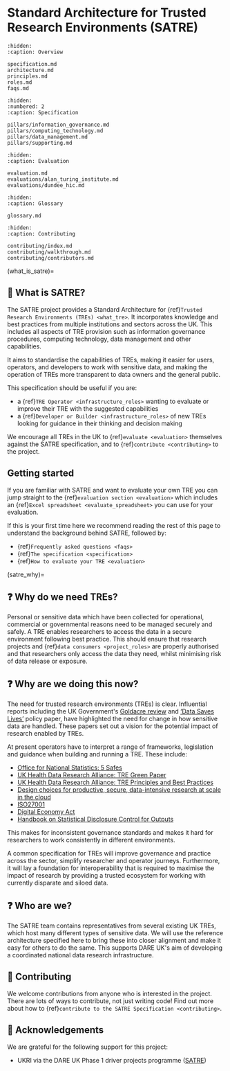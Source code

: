 # Standard Architecture for Trusted Research Environments (SATRE)

```{toctree}
:hidden:
:caption: Overview

specification.md
architecture.md
principles.md
roles.md
faqs.md
```

```{toctree}
:hidden:
:numbered: 2
:caption: Specification

pillars/information_governance.md
pillars/computing_technology.md
pillars/data_management.md
pillars/supporting.md
```

```{toctree}
:hidden:
:caption: Evaluation

evaluation.md
evaluations/alan_turing_institute.md
evaluations/dundee_hic.md
```

```{toctree}
:hidden:
:caption: Glossary

glossary.md
```

```{toctree}
:hidden:
:caption: Contributing

contributing/index.md
contributing/walkthrough.md
contributing/contributors.md
```

(what_is_satre)=

## 👀 What is SATRE?

The SATRE project provides a Standard Architecture for {ref}`Trusted Research Environments (TREs) <what_tre>`.
It incorporates knowledge and best practices from multiple institutions and sectors across the UK.
This includes all aspects of TRE provision such as information governance procedures, computing technology, data management and other capabilities.

It aims to standardise the capabilities of TREs, making it easier for users, operators, and developers to work with sensitive data, and making the operation of TREs more transparent to data owners and the general public.

This specification should be useful if you are:

- a {ref}`TRE Operator <infrastructure_roles>` wanting to evaluate or improve their TRE with the suggested capabilities
- a {ref}`Developer or Builder <infrastructure_roles>` of new TREs looking for guidance in their thinking and decision making

We encourage all TREs in the UK to {ref}`evaluate <evaluation>` themselves against the SATRE specification, and to {ref}`contribute <contributing>` to the project.

## Getting started

If you are familiar with SATRE and want to evaluate your own TRE you can jump straight to the {ref}`evaluation section <evaluation>` which includes an {ref}`Excel spreadsheet <evaluate_spreadsheet>` you can use for your evaluation.

If this is your first time here we recommend reading the rest of this page to understand the background behind SATRE, followed by:

- {ref}`Frequently asked questions <faqs>`
- {ref}`The specification <specification>`
- {ref}`How to evaluate your TRE <evaluation>`

(satre_why)=

## ❓ Why do we need TREs?

Personal or sensitive data which have been collected for operational, commercial or governmental reasons need to be managed securely and safely.
A TRE enables researchers to access the data in a secure environment following best practice.
This should ensure that research projects and {ref}`data consumers <project_roles>` are properly authorised and that researchers only access the data they need, whilst minimising risk of data release or exposure.

## ❓ Why are we doing this now?

<!-- Motivation: Why a TRE specification is needed/ useful and a description of the broader SATRE project, conception and goals -->

The need for trusted research environments (TREs) is clear.
Influential reports including the UK Government's [Goldacre review](https://www.gov.uk/government/publications/better-broader-safer-using-health-data-for-research-and-analysis) and [‘Data Saves Lives’](https://www.gov.uk/government/publications/data-saves-lives-reshaping-health-and-social-care-with-data/data-saves-lives-reshaping-health-and-social-care-with-data) policy paper, have highlighted the need for change in how sensitive data are handled.
These papers set out a vision for the potential impact of research enabled by TREs.

At present operators have to interpret a range of frameworks, legislation and guidance when building and running a TRE.
These include:

- [Office for National Statistics: 5 Safes](https://blog.ons.gov.uk/2017/01/27/the-five-safes-data-privacy-at-ons/)
- [UK Health Data Research Alliance: TRE Green Paper](https://zenodo.org/record/4594704)
- [UK Health Data Research Alliance: TRE Principles and Best Practices](https://zenodo.org/record/5767586)
- [Design choices for productive, secure, data-intensive research at scale in the cloud](https://arxiv.org/abs/1908.08737)
- [ISO27001](https://www.iso.org/standard/27001)
- [Digital Economy Act](https://www.legislation.gov.uk/ukpga/2017/30/contents/enacted)
- [Handbook on Statistical Disclosure Control for Outputs](https://ukdataservice.ac.uk/app/uploads/thf_datareport_aw_web.pdf)

This makes for inconsistent governance standards and makes it hard for researchers to work consistently in different environments.

A common specification for TREs will improve governance and practice across the sector, simplify researcher and operator journeys.
Furthermore, it will lay a foundation for interoperability that is required to maximise the impact of research by providing a trusted ecosystem for working with currently disparate and siloed data.

## ❓ Who are we?

The SATRE team contains representatives from several existing UK TREs, which host many different types of sensitive data.
We will use the reference architecture specified here to bring these into closer alignment and make it easy for others to do the same.
This supports DARE UK's aim of developing a coordinated national data research infrastructure.

## 👐 Contributing

We welcome contributions from anyone who is interested in the project.
There are lots of ways to contribute, not just writing code!
Find out more about how to {ref}`contribute to the SATRE Specification <contributing>`.

## 🙇 Acknowledgements

We are grateful for the following support for this project:

- UKRI via the DARE UK Phase 1 driver projects programme ([SATRE](https://dareuk.org.uk/driver-project-satre/))
